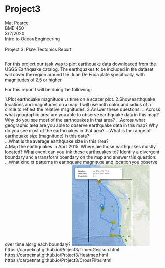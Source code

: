# Project3

Mat Pearce<br>
BME 450<br>
3/2/2020<br>
Intro to Ocean Engineering<br>
<br>
Project 3: Plate Tectonics Report<br>
<br>
<p>
For this project our task was to plot earthquake data downloaded from the USGS Earthquake catalog. The earthquakes to be included in the dataset will cover the region around the Juan De Fuca plate specifically, with magnitudes of 2.5 or higher.
</p>
<p>
For this report I will be doing the following:
</p>
1.Plot earthquake magnitude vs time on a scatter plot.
2.Show earthquake locations and magnitudes on a map. I will use both color and radius of a circle to reflect the relative magnitudes:
3.Answer these questions:
...Across what geographic area are you able to observe earthquake data in this map? Why do you see most of the earthquakes in that area?
...Across what geographic area are you able to observe earthquake data in this map? Why do you see most of the earthquakes in that area?
...What is the range of earthquake size (magnitude) in this data?<br>
...What is the average earthquake size in this area?<br>
4.Map the earthquakes in April 2015. Where are those earthquakes mostly located? What event can you link these earthquakes to?
Identify a divergent boundary and a transform boundary on the map and answer this question:
...What kind of patterns in earthquake magnitude and location you observe over time along each boundary?


<img width="50%" height="50%" alt="Did it work?" src=Images/2015_04.PNG>
https://carpetmat.github.io/Project3/TimedGeojson.html<br>
https://carpetmat.github.io/Project3/Heatmap.html<br>
https://carpetmat.github.io/Project3/CrossFilter.html<br>
